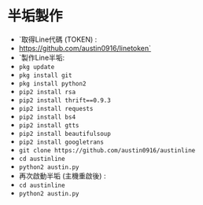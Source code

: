 # 半垢製作

- `取得Line代碼 (TOKEN) :
-  https://github.com/austin0916/linetoken`
- `製作Line半垢:
- `pkg update`
- `pkg install git`
- `pkg install python2`
- `pip2 install rsa`
- `pip2 install thrift==0.9.3`
- `pip2 install requests`
- `pip2 install bs4`
- `pip2 install gtts`
- `pip2 install beautifulsoup`
- `pip2 install googletrans`
- `git clone https://github.com/austin0916/austinline`
- `cd austinline`
- `python2 austin.py`
-  再次啟動半垢 (主機重啟後) :
- `cd austinline`
- `python2 austin.py`
